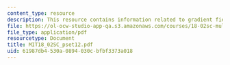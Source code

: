 ```yaml
---
content_type: resource
description: This resource contains information related to gradient fields in 3D.
file: https://ol-ocw-studio-app-qa.s3.amazonaws.com/courses/18-02sc-multivariable-calculus-fall-2010/61987db4530a0894030cbfbf3373a018_MIT18_02SC_pset12.pdf
file_type: application/pdf
resourcetype: Document
title: MIT18_02SC_pset12.pdf
uid: 61987db4-530a-0894-030c-bfbf3373a018
---
```

